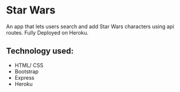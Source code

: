 # Star Wars 

An app that lets users search and add Star Wars characters using api routes. Fully Deployed on Heroku.

## Technology used:
- HTML/ CSS
- Bootstrap
- Express
- Heroku


